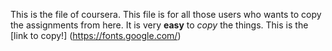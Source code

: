 This is the file of coursera.
This file is for all those users who wants to copy the assignments from here.
It is very **easy** to *copy* the things.
This is the [link to copy!] (https://fonts.google.com/)

